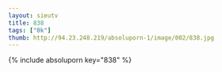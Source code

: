 ```yaml
--- 
layout: sieutv
title: 838
tags: ["0k"]
thumb: http://94.23.248.219/absoluporn-1/image/002/838.jpg
---
```

{% include absoluporn key="838" %} 
